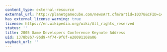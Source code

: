 ```yaml
---
content_type: external-resource
external_url: http://planetgamecube.com/newsArt.cfm?artid=10378&CFID=14035898&CFTOKEN=62d1ad2e1888e949-8BC2B202-C09F-3E62-0527474CB07D838A
has_external_license_warning: true
license: https://en.wikipedia.org/wiki/All_rights_reserved
status: ''
title: 2005 Game Developers Conference Keynote Address
uid: 1378b8b7-9bd9-4f74-9f6f-e20091168a06
wayback_url: ''
---
```

